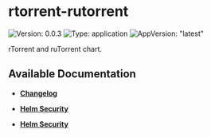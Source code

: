 # rtorrent-rutorrent

![Version: 0.0.3](https://img.shields.io/badge/Version-0.0.3-informational?style=flat-square) ![Type: application](https://img.shields.io/badge/Type-application-informational?style=flat-square) ![AppVersion: "latest"](https://img.shields.io/badge/AppVersion-"latest"-informational?style=flat-square)

rTorrent and ruTorrent chart.

## Available Documentation

- [**Changelog**](CHANGELOG)

- [**Helm Security**](container-security)

- [**Helm Security**](helm-security)

